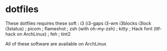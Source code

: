 # dotfiles

These dotfiles requires these soft : 
i3 (i3-gaps i3-wm i3blocks i3lock i3status) ; picom ; flameshot ; zsh (with oh-my-zsh) ; kitty ; Hack font (ttf-hack on ArchLinux) ; feh ; tint2 

All of these software are available on ArchLinux
